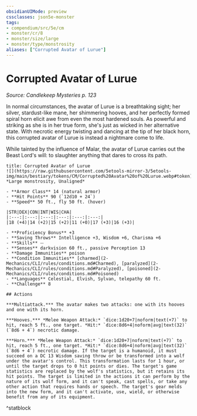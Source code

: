 ```yaml
---
obsidianUIMode: preview
cssclasses: json5e-monster
tags:
- compendium/src/5e/cm
- monster/cr/8
- monster/size/large
- monster/type/monstrosity
aliases: ["Corrupted Avatar of Lurue"]
---
```

# Corrupted Avatar of Lurue
*Source: Candlekeep Mysteries p. 123*  

In normal circumstances, the avatar of Lurue is a breathtaking sight; her silver, stardust-like mane, her shimmering hooves, and her perfectly formed spiral horn elicit awe from even the most hardened souls. As powerful and striking as she is in her true form, she's just as wicked in her alternative state. With necrotic energy twisting and dancing at the tip of her black horn, this corrupted avatar of Lurue is instead a nightmare come to life.

While tainted by the influence of Malar, the avatar of Lurue carries out the Beast Lord's will: to slaughter anything that dares to cross its path.

```ad-statblock
title: Corrupted Avatar of Lurue
![](https://raw.githubusercontent.com/5etools-mirror-3/5etools-img/main/bestiary/tokens/CM/Corrupted%20Avatar%20of%20Lurue.webp#token)
*Large monstrosity, Unaligned*

- **Armor Class** 14 (natural armor)
- **Hit Points** 90 (`12d10 + 24`)
- **Speed** 50 ft., fly 50 ft. (hover)

|STR|DEX|CON|INT|WIS|CHA|
|:---:|:---:|:---:|:---:|:---:|:---:|
|18 (+4)|14 (+2)|15 (+2)|11 (+0)|17 (+3)|16 (+3)|

- **Proficiency Bonus** +3
- **Saving Throws** Intelligence +3, Wisdom +6, Charisma +6
- **Skills** ⏤
- **Senses** darkvision 60 ft., passive Perception 13
- **Damage Immunities** poison
- **Condition Immunities** [charmed](2-Mechanics/CLI/rules/conditions.md#Charmed), [paralyzed](2-Mechanics/CLI/rules/conditions.md#Paralyzed), [poisoned](2-Mechanics/CLI/rules/conditions.md#Poisoned)
- **Languages** Celestial, Elvish, Sylvan, telepathy 60 ft.
- **Challenge** 8

## Actions

***Multiattack.*** The avatar makes two attacks: one with its hooves and one with its horn.

***Hooves.*** *Melee Weapon Attack:* `dice:1d20+7|noform|text(+7)` to hit, reach 5 ft., one target. *Hit:* `dice:8d6+4|noform|avg|text(32)` (`8d6 + 4`) necrotic damage.

***Horn.*** *Melee Weapon Attack:* `dice:1d20+7|noform|text(+7)` to hit, reach 5 ft., one target. *Hit:* `dice:8d6+4|noform|avg|text(32)` (`8d6 + 4`) necrotic damage. If the target is a humanoid, it must succeed on a DC 13 Wisdom saving throw or be transformed into a wolf under the avatar's control. This transformation lasts for 1 hour, or until the target drops to 0 hit points or dies. The target's game statistics are replaced by the wolf's statistics, but it retains its hit points. The target is limited in the actions it can perform by the nature of its wolf form, and it can't speak, cast spells, or take any other action that requires hands or speech. The target's gear melds into the new form, and it can't activate, use, wield, or otherwise benefit from any of its equipment.
```
^statblock
